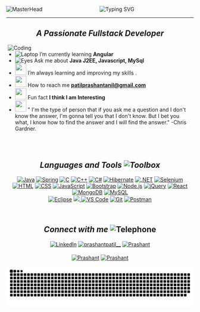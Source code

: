 ![MasterHead](https://user-images.githubusercontent.com/10498744/210012254-234538ff-d198-48aa-8964-37e6fd45d227.gif)&nbsp;&nbsp;&nbsp;&nbsp;&nbsp;&nbsp;&nbsp;&nbsp;&nbsp;&nbsp;&nbsp;&nbsp;&nbsp;&nbsp;&nbsp;&nbsp;&nbsp;&nbsp;&nbsp;&nbsp;&nbsp;&nbsp;&nbsp;&nbsp;&nbsp;&nbsp;&nbsp;&nbsp;&nbsp;&nbsp;&nbsp;&nbsp;&nbsp;&nbsp;&nbsp;&nbsp;&nbsp;&nbsp;&nbsp;![Typing SVG](https://readme-typing-svg.demolab.com?font=Dancing+Script&size=60&duration=3000&pause=900&color=F25CD4&random=false&width=700&height=90&lines=Hi%2C++I'm+Prashant+Patil+!;It's+a+pleasure+to+meet+you!)
 <hr>
<h2 align="center"><i>A Passionate <span id="role">Fullstack Developer</span></i></h2>
<img align="right" alt="Coding" width="500" src="https://user-images.githubusercontent.com/55389276/140866485-8fb1c876-9a8f-4d6a-98dc-08c4981eaf70.gif">
    
   
- <img src="https://raw.githubusercontent.com/Tarikul-Islam-Anik/Telegram-Animated-Emojis/main/Objects/Laptop.webp" alt="Laptop" width="30" height="30" /> I’m currently learning <strong>Angular</strong>
-  <img src="https://raw.githubusercontent.com/Tarikul-Islam-Anik/Telegram-Animated-Emojis/main/People/Eyes.webp" alt="Eyes" width="30" height="30" /> Ask me about <strong>Java J2EE, Javascript, MySql</strong>
- <img src="https://raw.githubusercontent.com/Tarikul-Islam-Anik/Animated-Fluent-Emojis/master/Emojis/Hand%20gestures/Brain.png" alt="" width="30" height="30" /> I’m always learning and improving my skills .
- <img src="https://raw.githubusercontent.com/Tarikul-Islam-Anik/Animated-Fluent-Emojis/master/Emojis/Hand%20gestures/Backhand%20Index%20Pointing%20Right.png" alt="" width="30" height="30" /> How to reach me <strong>patilprashantanil@gmail.com</strong>
- <img src="https://raw.githubusercontent.com/Tarikul-Islam-Anik/Animated-Fluent-Emojis/master/Emojis/Smilies/Slightly%20Smiling%20Face.png" alt="" width="30" height="30" /> Fun fact <strong>I think I am Interesting</strong>
- <img src="https://raw.githubusercontent.com/Tarikul-Islam-Anik/Telegram-Animated-Emojis/main/Objects/Books.webp" alt="" width="30" height="30" /> " I'm the type of person that if you ask me a question and I don't know the answer, I'm gonna tell you that I don't know. But I bet you what, I know how to find the answer and I will find the answer."   -Chris Gardner.

   
<p></p><p></p>
<br></br>


  <h2 align="center"><i>Languages and Tools  <img src="https://raw.githubusercontent.com/Tarikul-Islam-Anik/Telegram-Animated-Emojis/main/Objects/Toolbox.webp" alt="Toolbox" width="30" height="30" /></i></h2>

  <span align="center"> 
<p align="centre">
  <div>
  <a href="https://www.oracle.com/java"><img src="https://cdn.jsdelivr.net/gh/devicons/devicon@latest/icons/java/java-original.svg" alt="Java" width="40"/></a>
  <a href="https://spring.io/"><img src="https://cdn.jsdelivr.net/gh/devicons/devicon@latest/icons/spring/spring-original.svg" alt="Spring" width="40"/></a>
  <a href="https://cdn.jsdelivr.net/gh/devicons/devicon@latest/icons/c/c-original.svg"><img src="https://cdn.jsdelivr.net/gh/devicons/devicon@latest/icons/c/c-original.svg" alt="C" width="40"/></a>
  <a href="https://isocpp.org/"><img src="https://cdn.jsdelivr.net/gh/devicons/devicon@latest/icons/cplusplus/cplusplus-original.svg" alt="C++" width="40"/></a>
  <a href="https://docs.microsoft.com/en-us/dotnet/csharp/"><img src="https://cdn.jsdelivr.net/gh/devicons/devicon@latest/icons/csharp/csharp-original.svg" alt="C#" width="40"/></a>
  <a href="https://hibernate.org/"><img src="https://cdn.jsdelivr.net/gh/devicons/devicon@latest/icons/hibernate/hibernate-original-wordmark.svg" alt="Hibernate" width="40"/></a>
  <a href="https://dotnet.microsoft.com/"><img src="https://cdn.jsdelivr.net/gh/devicons/devicon@latest/icons/dot-net/dot-net-original.svg" alt=".NET" width="40"/></a>
  <a href="https://www.selenium.dev/"><img src="https://cdn.jsdelivr.net/gh/devicons/devicon@latest/icons/selenium/selenium-original.svg" alt="Selenium" width="40"/></a>

</div>
<div>
  <a href="https://developer.mozilla.org/en-US/docs/Web/HTML"><img src="https://cdn.jsdelivr.net/gh/devicons/devicon@latest/icons/html5/html5-original.svg" alt="HTML" width="40"/></a>
  <a href="https://developer.mozilla.org/en-US/docs/Web/CSS"><img src="https://cdn.jsdelivr.net/gh/devicons/devicon@latest/icons/css3/css3-original.svg" alt="CSS" width="40"/></a>
  <a href="https://developer.mozilla.org/en-US/docs/Web/JavaScript"><img src="https://cdn.jsdelivr.net/gh/devicons/devicon@latest/icons/javascript/javascript-original.svg" alt="JavaScript" width="40"/></a>
  <a href="https://getbootstrap.com/"><img src="https://cdn.jsdelivr.net/gh/devicons/devicon@latest/icons/bootstrap/bootstrap-original.svg" alt="Bootstrap" width="40"/></a>
  <a href="https://nodejs.org/en/"><img src="https://cdn.jsdelivr.net/gh/devicons/devicon@latest/icons/nodejs/nodejs-original-wordmark.svg" alt="Node.js" width="40"/></a>
  <a href="https://jquery.com/"><img src="https://cdn.jsdelivr.net/gh/devicons/devicon@latest/icons/jquery/jquery-original-wordmark.svg" alt="jQuery" width="40"/></a>
  <a href="https://reactjs.org/"><img src="https://cdn.jsdelivr.net/gh/devicons/devicon@latest/icons/react/react-original-wordmark.svg" alt="React" width="40"/></a>
</div>

<div class="icon-container">
  <a href="https://www.mongodb.com/"><img src="https://cdn.jsdelivr.net/gh/devicons/devicon@latest/icons/mongodb/mongodb-original-wordmark.svg" alt="MongoDB" width="40"/></a>
  <a href="https://www.mysql.com/"><img src="https://cdn.jsdelivr.net/gh/devicons/devicon@latest/icons/mysql/mysql-original-wordmark.svg" alt="MySQL" width="40"/></a>
</div>
<div class="icon-container">
<a href="https://www.eclipse.org/"><img src="https://cdn.jsdelivr.net/gh/devicons/devicon@latest/icons/eclipse/eclipse-original.svg" alt="Eclipse" width="40"/></a>
  <a href="https://www.jetbrains.com/idea/"><img src="https://cdn.jsdelivr.net/gh/devicons/devicon@latest/icons/intellij/intellij-original.svg"  width="40" /> </a>
  <a href="https://code.visualstudio.com/">
            <img src="https://cdn.jsdelivr.net/gh/devicons/devicon@latest/icons/vscode/vscode-original.svg"
           alt="VS Code" width="40" /></a>
  <a href="https://git-scm.com/"><img src="https://cdn.jsdelivr.net/gh/devicons/devicon@latest/icons/git/git-original.svg" alt="Git" width="40"/></a>
  <a href="https://www.postman.com/"><img src="https://cdn.jsdelivr.net/gh/devicons/devicon@latest/icons/postman/postman-original.svg" alt="Postman" width="40"/></a>
</div>
</p>
</span>
<br>
<h2 align="center"><i>Connect with me</i> <img src="https://raw.githubusercontent.com/Tarikul-Islam-Anik/Telegram-Animated-Emojis/main/Objects/Telephone.webp" alt="Telephone" width="30" height="30" /></h2>
   <p align="center">
    <a href="https://www.linkedin.com/in/prashant-patil2000" target="blank"><img align="center" src="https://img.shields.io/badge/LinkedIn-0077B5?style=for-the-badge&logo=linkedin&logoColor=white" alt="LinkedIn" /></a>
    <a href="https://twitter.com/prashantpatil__" target="blank"><img align="center" src="https://img.shields.io/badge/Twitter-1DA1F2?style=for-the-badge&logo=twitter&logoColor=white" alt="prashantpatil__" /></a>
    <a href="mailto:patilprashantanil@gmail.com"><img align="center" src="https://img.shields.io/badge/Gmail-D14836?style=for-the-badge&logo=gmail&logoColor=white" alt="Prashant" /></a><br><br>
    <a href="https://t.me/Mr_Prashant"><img align="center" src="https://img.shields.io/badge/Telegram-2CA5E0?style=for-the-badge&logo=telegram&logoColor=white" alt="Prashant" /></a>
     <a href="https://www.instagram.com/PrashantPatil._"><img align="center" src="https://img.shields.io/badge/Instagram-E4405F?style=for-the-badge&logo=instagram&logoColor=white" alt="Prashant" /></a>
   </p>

   
   
   ![snake gif](https://github.com/PrashantPatil-1/PrashantPatil-1/blob/output/github-contribution-grid-snake.svg)
 
